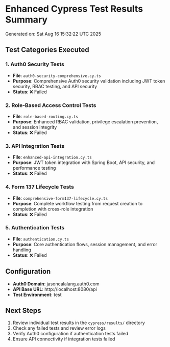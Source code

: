 # Enhanced Cypress Test Results Summary

Generated on: Sat Aug 16 15:32:22 UTC 2025

## Test Categories Executed

### 1. Auth0 Security Tests
- **File**: `auth0-security-comprehensive.cy.ts`
- **Purpose**: Comprehensive Auth0 security validation including JWT token security, RBAC testing, and API security
- **Status**: ❌ Failed

### 2. Role-Based Access Control Tests
- **File**: `role-based-routing.cy.ts`
- **Purpose**: Enhanced RBAC validation, privilege escalation prevention, and session integrity
- **Status**: ❌ Failed

### 3. API Integration Tests
- **File**: `enhanced-api-integration.cy.ts`
- **Purpose**: JWT token integration with Spring Boot, API security, and performance testing
- **Status**: ❌ Failed

### 4. Form 137 Lifecycle Tests
- **File**: `comprehensive-form137-lifecycle.cy.ts`
- **Purpose**: Complete workflow testing from request creation to completion with cross-role integration
- **Status**: ❌ Failed

### 5. Authentication Tests
- **File**: `authentication.cy.ts`
- **Purpose**: Core authentication flows, session management, and error handling
- **Status**: ❌ Failed

## Configuration

- **Auth0 Domain**: jasoncalalang.auth0.com
- **API Base URL**: http://localhost:8080/api
- **Test Environment**: test

## Next Steps

1. Review individual test results in the `cypress/results/` directory
2. Check any failed tests and review error logs
3. Verify Auth0 configuration if authentication tests failed
4. Ensure API connectivity if integration tests failed

